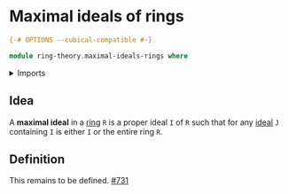 # Maximal ideals of rings

```agda
{-# OPTIONS --cubical-compatible #-}

module ring-theory.maximal-ideals-rings where
```

<details><summary>Imports</summary>

```agda

```

</details>

## Idea

A **maximal ideal** in a [ring](ring-theory.rings.md) `R` is a proper ideal `I`
of `R` such that for any [ideal](ring-theory.ideals-rings.md) `J` containing `I`
is either `I` or the entire ring `R`.

## Definition

This remains to be defined.
[#731](https://github.com/UniMath/agda-unimath/issues/731)
